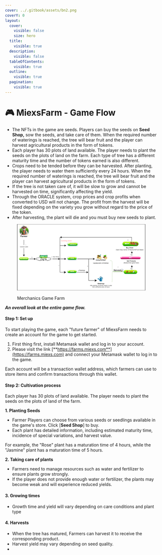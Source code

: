 ```yaml
---
cover: ../.gitbook/assets/bn2.png
coverY: 0
layout:
  cover:
    visible: false
    size: hero
  title:
    visible: true
  description:
    visible: false
  tableOfContents:
    visible: true
  outline:
    visible: true
  pagination:
    visible: true
---
```


# 🎮 MiexsFarm - Game Flow

* The NFTs in the game are seeds. Players can buy the seeds on **Seed Shop,** sow the seeds, and take care of them. When the required number of waterings is reached, the tree will bear fruit and the player can harvest agricultural products in the form of tokens.
* Each player has 30 plots of land available. The player needs to plant the seeds on the plots of land on the farm. Each type of tree has a different maturity time and the number of tokens earned is also different.
* Crops need to be tended before they can be harvested. After planting, the player needs to water them sufficiently every 24 hours. When the required number of waterings is reached, the tree will bear fruit and the player can harvest agricultural products in the form of tokens.
* If the tree is not taken care of, it will be slow to grow and cannot be harvested on time, significantly affecting the yield.
* Through the ORACLE system, crop prices and crop profits when converted to USD will not change. The profit from the harvest will be fixed depending on the variety you grow without regard to the price of the token.
* After harvesting, the plant will die and you must buy new seeds to plant.

<figure><img src="../.gitbook/assets/Screenshot 2024-04-17 153651.png" alt=""><figcaption><p>Merchanics Game Farm</p></figcaption></figure>

_**An overall look at the entire game flow.**_&#x20;

#### **Step 1: Set up**

To start playing the game, each "future farmer" of MiexsFarm needs to create an account for the game to get started.

1. First thing first, install Metamask wallet and log in to your account.
2. Please visit the link [**https://farms.miexs.com**](https://farms.miexs.com) and connect your Metamask wallet to log in to the game.

Each account will be a transaction wallet address, which farmers can use to store items and confirm transactions through this wallet.

#### **Step 2:** Cultivation process

Each player has 30 plots of land available. The player needs to plant the seeds on the plots of land of the farm.

**1. Planting Seeds**

* Farmer Players can choose from various seeds or seedlings available in the game's store. Click \[**Seed Shop**] to buy.
* Each plant has detailed information, including estimated maturity time, incidence of special variations, and harvest value.

For example, the "Rose" plant has a maturation time of 4 hours, while the "Jasmine" plant has a maturation time of 5 hours.

**2. Taking care of plants**

* Farmers need to manage resources such as water and fertilizer to ensure plants grow strongly.
* If the player does not provide enough water or fertilizer, the plants may become weak and will experience reduced yields.

#### **3. Growing times**&#x20;

* Growth time and yield will vary depending on care conditions and plant type

#### **4. Harvests**&#x20;

* When the tree has matured, Farmers can harvest it to receive the corresponding product.
* Harvest yield may vary depending on seed quality.
*



